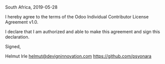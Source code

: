 South Africa, 2019-05-28

I hereby agree to the terms of the Odoo Individual Contributor License
Agreement v1.0.

I declare that I am authorized and able to make this agreement and sign this
declaration.

Signed,

Helmut Irle helmut@devigninnovation.com https://github.com/psyonara
